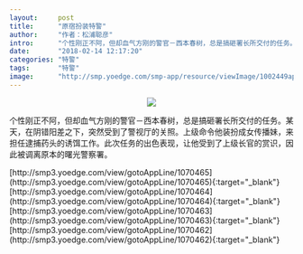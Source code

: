 ```yaml
---
layout:     post
title:      "原宿扮装特警"
author:     "作者：松浦聪彦"
intro:      "个性刚正不阿，但却血气方刚的警官－西本春树，总是搞砸署长所交付的任务。某天，在阴错阳差之下，突然受到了警视厅的关照。上级命令他装扮成女传播妹，来担任逮捕药头的诱饵工作。此次任务的出色表现，让他受到了上级长官的赏识，因此被调离原本的曙光警察署。"
date:       "2018-02-14 12:17:20"
categories: "特警"
tags:       "特警"
image:      "http://smp.yoedge.com/smp-app/resource/viewImage/1002449appline.png"
---
```

<div style="text-align: center">
<p><img src="http://smp.yoedge.com/smp-app/resource/viewImage/1002449appline.png"/></p>
</div>
<p class="post-meta">
<span>个性刚正不阿，但却血气方刚的警官－西本春树，总是搞砸署长所交付的任务。某天，在阴错阳差之下，突然受到了警视厅的关照。上级命令他装扮成女传播妹，来担任逮捕药头的诱饵工作。此次任务的出色表现，让他受到了上级长官的赏识，因此被调离原本的曙光警察署。</span>
</p>
[http://smp3.yoedge.com/view/gotoAppLine/1070465](http://smp3.yoedge.com/view/gotoAppLine/1070465){:target="_blank"}
[http://smp3.yoedge.com/view/gotoAppLine/1070464](http://smp3.yoedge.com/view/gotoAppLine/1070464){:target="_blank"}
[http://smp3.yoedge.com/view/gotoAppLine/1070463](http://smp3.yoedge.com/view/gotoAppLine/1070463){:target="_blank"}
[http://smp3.yoedge.com/view/gotoAppLine/1070462](http://smp3.yoedge.com/view/gotoAppLine/1070462){:target="_blank"}


